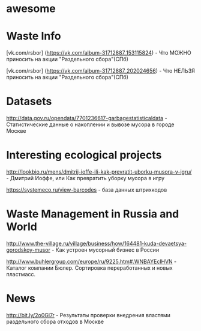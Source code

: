# awesome

# Waste Info

[vk.com/rsbor] (https://vk.com/album-31712887_153115824) - Что МОЖНО приносить на акции "Раздельного сбора"(СПб)

[vk.com/rsbor] (https://vk.com/album-31712887_202024656) - Что НЕЛЬЗЯ приносить на акции "Раздельного сбора"(СПб)

# Datasets

http://data.gov.ru/opendata/7701236617-garbagestatisticaldata - Статистические данные о накоплении и вывозе мусора в городе Москве

# Interesting ecological projects

http://lookbio.ru/mens/dmitrij-ioffe-ili-kak-prevratit-uborku-musora-v-igru/ - Дмитрий Иоффе, или Как превратить уборку мусора в игру

https://systemeco.ru/view-barcodes - база данных штрихкодов

# Waste Management in Russia and World

http://www.the-village.ru/village/business/how/164481-kuda-devaetsya-gorodskoy-musor - Как устроен мусорный бизнес в России

http://www.buhlergroup.com/europe/ru/9225.htm#.WNBAYEclHVN - Каталог компании Бюлер. Сортировка переработанных и новых пластмасс.

# News
http://bit.ly/2o0Gl7r - Результаты проверки внедрения властями раздельного сбора отходов в Москве
